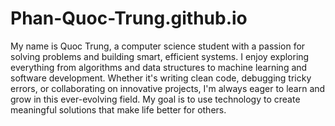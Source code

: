 # Phan-Quoc-Trung.github.io
My name is Quoc Trung, a computer science student with a passion for solving problems and building smart, efficient systems. I enjoy exploring everything from algorithms and data structures to machine learning and software development. Whether it's writing clean code, debugging tricky errors, or collaborating on innovative projects, I'm always eager to learn and grow in this ever-evolving field. My goal is to use technology to create meaningful solutions that make life better for others.

